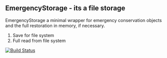 ## EmergencyStorage - its a file storage

EmergencyStorage a minimal wrapper for emergency conservation objects and the full restoration in memory, if necessary.

1. Save for file system
2. Full read from file system

[![Build Status](https://travis-ci.org/oxx/emergencyStorage)](https://travis-ci.org/oxx/emergencyStorage)